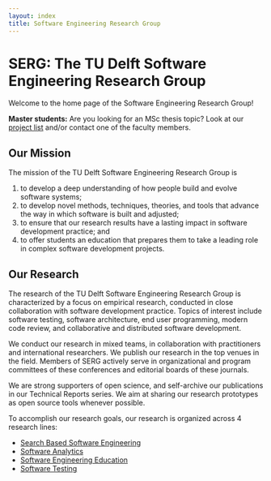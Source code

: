 ```yaml
---
layout: index
title: Software Engineering Research Group
---
```


# SERG: The TU Delft Software Engineering Research Group

Welcome to the home page of the Software Engineering Research Group!

<!--
_Nice group photo here_
-->

**Master students:** Are you looking for an MSc thesis topic? Look at our
[project list](msc-projects.html) and/or contact one of the faculty members.

## Our Mission

The mission of the TU Delft Software Engineering Research Group is
1. to develop a deep understanding of how people build and evolve software systems;
2. to develop novel methods, techniques, theories, and tools that advance the way in which software is built and adjusted;
3. to ensure that our research results have a lasting impact in software development practice; and
4. to offer students an education that prepares them to take a leading role in complex software development projects.

## Our Research

The research of the TU Delft Software Engineering Research Group is
characterized by a focus on empirical research, conducted in close collaboration
with software development practice. Topics of interest include software testing,
software architecture, end user programming, modern code review, and
collaborative and distributed software development.

We conduct our research in mixed teams, in collaboration with practitioners and
international researchers. We publish our research in the top venues in the
field. Members of SERG actively serve in organizational and program committees
of these conferences and editorial boards of these journals.

We are strong supporters of open science, and self-archive our publications in
our Technical Reports series. We aim at sharing our research prototypes as open
source tools whenever possible.

To accomplish our research goals, our research is organized across 4
research lines:

* [Search Based Software Engineering](sbse.html)
* [Software Analytics](softanalytics.html)
* [Software Engineering Education](softedu.html)
* [Software Testing](softtesting.html)
